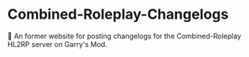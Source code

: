 # Combined-Roleplay-Changelogs
 📰 An former website for posting changelogs for the Combined-Roleplay HL2RP server on Garry's Mod.
